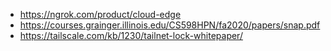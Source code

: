 - https://ngrok.com/product/cloud-edge
- https://courses.grainger.illinois.edu/CS598HPN/fa2020/papers/snap.pdf
- https://tailscale.com/kb/1230/tailnet-lock-whitepaper/